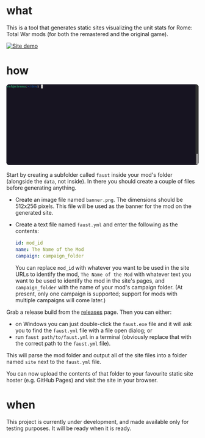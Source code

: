 # what

This is a tool that generates static sites visualizing the unit stats for Rome: Total War mods (for both the remastered and the original game).

[![Site demo](site-demo.gif)](https://faust.rmf.io)

# how

![Terminal demo](terminal-demo.gif)

Start by creating a subfolder called `faust` inside your mod's folder (alongside the `data`, not inside). In there you should create a couple of files before generating anything.

- Create an image file named `banner.png`. The dimensions should be 512x256 pixels. This file will be used as the banner for the mod on the generated site.
- Create a text file named `faust.yml` and enter the following as the contents:

  ```yaml
  id: mod_id
  name: The Name of the Mod
  campaign: campaign_folder
  ```

  You can replace `mod_id` with whatever you want to be used in the site URLs to identify the mod, `The Name of the Mod` with whatever text you want
  to be used to identify the mod in the site's pages, and `campaign_folder` with the name of your mod's campaign folder. (At present, only one campaign
  is supported; support for mods with multiple campaigns will come later.)

Grab a release build from the [releases](https://github.com/rmartinho/faust/releases) page. Then you can either:

- on Windows you can just double-click the `faust.exe` file and it will ask you to find the `faust.yml` file with a file open dialog; or
- run `faust path/to/faust.yml` in a terminal (obviously replace that with the correct path to the `faust.yml` file).

This will parse the mod folder and output all of the site files into a folder named `site` next to the `faust.yml` file.

You can now upload the contents of that folder to your favourite static site hoster (e.g. GitHub Pages) and visit the site in your browser.

# when

This project is currently under development, and made available only for testing purposes. It will be ready when it is ready.
